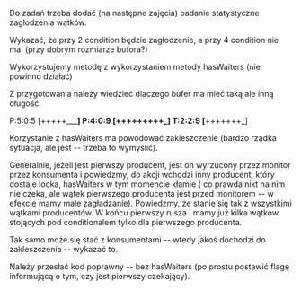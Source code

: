 Do zadań trzeba dodać (na następne zajęcia) badanie statystyczne zagłodzenia wątków.

Wykazać, że przy 2 condition będzie zagłodzenie, a przy 4
condition nie ma. (przy dobrym rozmiarze bufora?)

Wykorzystujemy metodę z wykorzystaniem metody hasWaiters
(nie powinno działać)

Z przygotowania należy wiedzieć dlaczego bufer ma mieć 
taką ale inną długość

P:5:0:5 [+++++_____]
P:4:0:9 [+++++++++_]
T:2:2:9 [__+++++++_]

Korzystanie z hasWaiters ma powodować zakleszczenie (bardzo
rzadka sytuacja, ale jest -- trzeba to wymyślić).

Generalnie, jeżeli jest pierwszy producent, jest on wyrzucony przez
monitor przez konsumenta i powiedzmy, do akcji wchodzi inny 
producent, który dostaje locka, hasWaiters w tym momencie kłamie (
co prawda nikt na nim nie czeka, ale wątek pierwszego producenta jest przed
monitorem -- w efekcie mamy małe zagładzanie). 
Powiedzmy, że stanie się tak z wszystkimi wątkami
producentów.
W końcu pierwszy rusza i mamy już kilka wątków stojących
pod conditionalem tylko dla pierwszego producenta.

Tak samo może się stać z konsumentami -- wtedy jakoś dochodzi do 
zakleszczenia -- wykazać to.

Należy przesłać kod poprawny -- bez hasWaiters (po prostu 
postawić flagę informującą o tym, czy jest pierwszy czekający).

